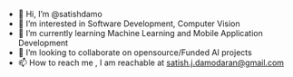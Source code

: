 - 👋 Hi, I’m @satishdamo
- 👀 I’m interested in Software Development, Computer Vision
- 🌱 I’m currently learning Machine Learning and Mobile Application Development
- 💞️ I’m looking to collaborate on opensource/Funded AI projects 
- 📫 How to reach me , I am reachable at satish.j.damodaran@gmail.com

<!---
satishdamo/satishdamo is a ✨ special ✨ repository because its `README.md` (this file) appears on your GitHub profile.
You can click the Preview link to take a look at your changes.
--->
